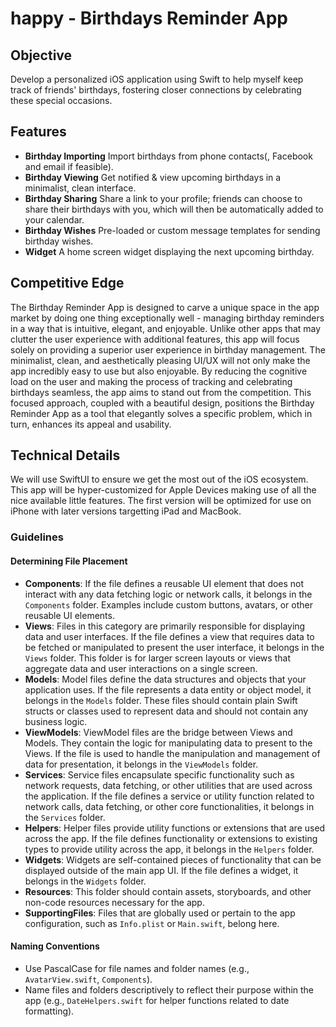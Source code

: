 # happy - Birthdays Reminder App

## Objective

Develop a personalized iOS application using Swift to help myself keep track of friends' birthdays, fostering closer connections by celebrating these special occasions.

## Features

- **Birthday Importing** Import birthdays from phone contacts(, Facebook and email if feasible).
- **Birthday Viewing** Get notified & view upcoming birthdays in a minimalist, clean interface.
- **Birthday Sharing** Share a link to your profile; friends can choose to share their birthdays with you, which will then be automatically added to your calendar.
- **Birthday Wishes** Pre-loaded or custom message templates for sending birthday wishes.
- **Widget** A home screen widget displaying the next upcoming birthday.

## Competitive Edge

The Birthday Reminder App is designed to carve a unique space in the app market by doing one thing exceptionally well - managing birthday reminders in a way that is intuitive, elegant, and enjoyable. Unlike other apps that may clutter the user experience with additional features, this app will focus solely on providing a superior user experience in birthday management. The minimalist, clean, and aesthetically pleasing UI/UX will not only make the app incredibly easy to use but also enjoyable. By reducing the cognitive load on the user and making the process of tracking and celebrating birthdays seamless, the app aims to stand out from the competition. This focused approach, coupled with a beautiful design, positions the Birthday Reminder App as a tool that elegantly solves a specific problem, which in turn, enhances its appeal and usability.

## Technical Details

We will use SwiftUI to ensure we get the most out of the iOS ecosystem. This app will be hyper-customized for Apple Devices making use of all the nice available little features. The first version will be optimized for use on iPhone with later versions targetting iPad and MacBook.

### Guidelines

#### Determining File Placement

- **Components**: If the file defines a reusable UI element that does not interact with any data fetching logic or network calls, it belongs in the `Components` folder. Examples include custom buttons, avatars, or other reusable UI elements.
- **Views**: Files in this category are primarily responsible for displaying data and user interfaces. If the file defines a view that requires data to be fetched or manipulated to present the user interface, it belongs in the `Views` folder. This folder is for larger screen layouts or views that aggregate data and user interactions on a single screen.
- **Models**: Model files define the data structures and objects that your application uses. If the file represents a data entity or object model, it belongs in the `Models` folder. These files should contain plain Swift structs or classes used to represent data and should not contain any business logic.
- **ViewModels**: ViewModel files are the bridge between Views and Models. They contain the logic for manipulating data to present to the Views. If the file is used to handle the manipulation and management of data for presentation, it belongs in the `ViewModels` folder.
- **Services**: Service files encapsulate specific functionality such as network requests, data fetching, or other utilities that are used across the application. If the file defines a service or utility function related to network calls, data fetching, or other core functionalities, it belongs in the `Services` folder.
- **Helpers**: Helper files provide utility functions or extensions that are used across the app. If the file defines functionality or extensions to existing types to provide utility across the app, it belongs in the `Helpers` folder.
- **Widgets**: Widgets are self-contained pieces of functionality that can be displayed outside of the main app UI. If the file defines a widget, it belongs in the `Widgets` folder.
- **Resources**: This folder should contain assets, storyboards, and other non-code resources necessary for the app.
- **SupportingFiles**: Files that are globally used or pertain to the app configuration, such as `Info.plist` or `Main.swift`, belong here.

#### Naming Conventions

- Use PascalCase for file names and folder names (e.g., `AvatarView.swift`, `Components`).
- Name files and folders descriptively to reflect their purpose within the app (e.g., `DateHelpers.swift` for helper functions related to date formatting).
